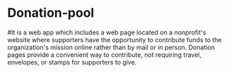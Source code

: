 # Donation-pool
#It is a web app which includes a web page located on a nonprofit's website where supporters have the opportunity to contribute funds to the organization's mission online rather than by mail or in person. Donation pages provide a convenient way to contribute, not requiring travel, envelopes, or stamps for supporters to give.

